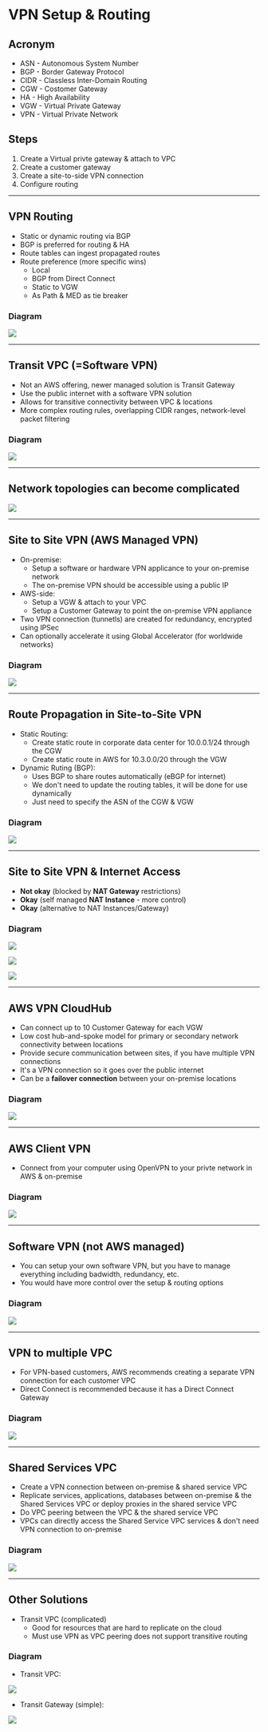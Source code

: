 # VPN Setup & Routing

## Acronym
* ASN - Autonomous System Number
* BGP - Border Gateway Protocol
* CIDR - Classless Inter-Domain Routing
* CGW - Costomer Gateway
* HA - High Availability
* VGW - Virtual Private Gateway
* VPN - Virtual Private Network

## Steps
1) Create a Virtual privte gateway & attach to VPC
2) Create a customer gateway
3) Create a site-to-side VPN connection
4) Configure routing

---

## VPN Routing
* Static or dynamic routing via BGP
* BGP is preferred for routing & HA
* Route tables can ingest propagated routes
* Route preference (more specific wins)
  * Local
  * BGP from Direct Connect
  * Static to VGW
  * As Path & MED as tie breaker
  
### Diagram
[<img src="https://i.imgur.com/faHCS05.png">](https://i.imgur.com/faHCS05.png)

---

## Transit VPC (=Software VPN)
* Not an AWS offering, newer managed solution is Transit Gateway
* Use the public internet with a software VPN solution 
* Allows for transitive connectivity between VPC & locations
* More complex routing rules, overlapping CIDR ranges, network-level packet filtering

### Diagram
[<img src="https://i.imgur.com/HrhKLBF.png">](https://i.imgur.com/HrhKLBF.png)

---

## Network topologies can become complicated
[<img src="https://i.imgur.com/TV7kWN4.png">](https://i.imgur.com/TV7kWN4.png)

---

## Site to Site VPN (AWS Managed VPN)
* On-premise:
  * Setup a software or hardware VPN applicance to your on-premise network
  * The on-premise VPN should be accessible using a public IP
* AWS-side:
  * Setup a VGW & attach to your VPC
  * Setup a Customer Gateway to point the on-premise VPN appliance
* Two VPN connection (tunnetls) are created for redundancy, encrypted using IPSec
* Can optionally accelerate it using Global Accelerator (for worldwide networks)
  
### Diagram
[<img src="https://i.imgur.com/jlWMtDC.png">](https://i.imgur.com/jlWMtDC.png)

---

## Route Propagation in Site-to-Site VPN
* Static Routing:
  * Create static route in corporate data center for 10.0.0.1/24 through the CGW
  * Create static route in AWS for 10.3.0.0/20 through the VGW
* Dynamic Ruting (BGP):
  * Uses BGP to share routes automatically (eBGP for internet)
  * We don't need to update the routing tables, it will be done for use dynamically
  * Just need to specify the ASN of the CGW & VGW
  
### Diagram
[<img src="https://i.imgur.com/Ahtwt94.png">](https://i.imgur.com/Ahtwt94.png)

---

## Site to Site VPN & Internet Access
* **Not okay** (blocked by **NAT Gateway** restrictions)
* **Okay** (self managed **NAT Instance** - more control)
* **Okay** (alternative to NAT Instances/Gateway)

### Diagram
[<img src="https://i.imgur.com/VGCvNCI.png">](https://i.imgur.com/VGCvNCI.png)

[<img src="https://i.imgur.com/F5F1QSQ.png">](https://i.imgur.com/F5F1QSQ.png)

[<img src="https://i.imgur.com/N6yxX71.png">](https://i.imgur.com/N6yxX71.png)

---

## AWS VPN CloudHub
* Can connect up to 10 Customer Gateway for each VGW
* Low cost hub-and-spoke model for primary or secondary network connectivity between locations
* Provide secure communication between sites, if you have multiple VPN connections
* It's a VPN connection so it goes over the public internet
* Can be a **failover connection** between your on-premise locations

### Diagram
[<img src="https://i.imgur.com/8MKjAGc.png">](https://i.imgur.com/8MKjAGc.png)

---

## AWS Client VPN
* Connect from your computer using OpenVPN to your privte network in AWS & on-premise

### Diagram
[<img src="https://i.imgur.com/LKBZQFZ.png">](https://i.imgur.com/LKBZQFZ.png)

---

## Software VPN (not AWS managed)
* You can setup your own software VPN, but you have to manage everything including badwidth, redundancy, etc.
* You would have more control over the setup & routing options

### Diagram
[<img src="https://i.imgur.com/snzaIPk.png">](https://i.imgur.com/snzaIPk.png)

---

## VPN to multiple VPC
* For VPN-based customers, AWS recommends creating a separate VPN connection for each customer VPC
* Direct Connect is recommended because it has a Direct Connect Gateway

### Diagram
[<img src="https://i.imgur.com/yj6a44y.png">](https://i.imgur.com/yj6a44y.png)

---

## Shared Services VPC
* Create a VPN connection between on-premise & shared service VPC
* Replicate services, applications, databases between on-premise & the Shared Services VPC or deploy proxies in the shared service VPC
* Do VPC peering between the VPC & the shared service VPC
* VPCs can directly access the Shared Service VPC services & don't need VPN connection to on-premise

### Diagram
[<img src="https://i.imgur.com/ywihRVj.png">](https://i.imgur.com/ywihRVj.png)

---

## Other Solutions
* Transit VPC (complicated)
  * Good for resources that are hard to replicate on the cloud
  * Must use VPN as VPC peering does not support transitive routing
  
### Diagram
* Transit VPC:

[<img src="https://i.imgur.com/VdaJ4Oa.png">](https://i.imgur.com/VdaJ4Oa.png)

* Transit Gateway (simple):

[<img src="https://i.imgur.com/awA0oGB.png">](https://i.imgur.com/awA0oGB.png)

